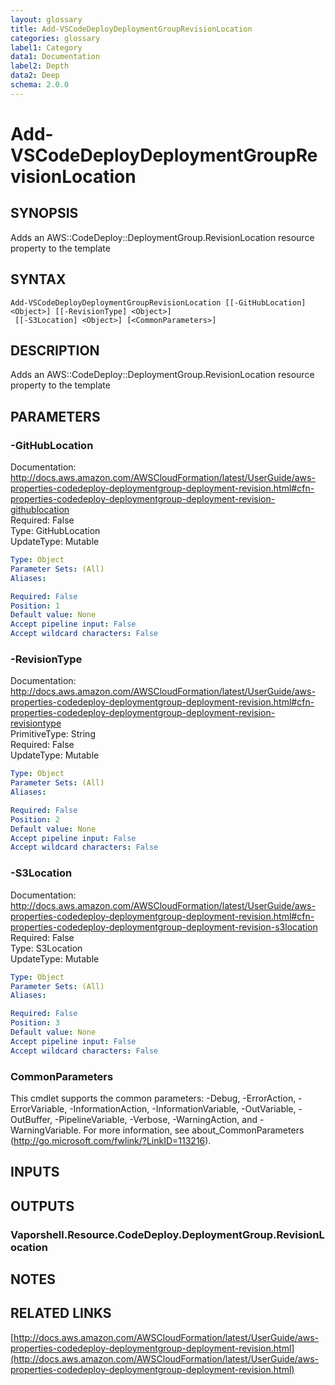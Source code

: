 ```yaml
---
layout: glossary
title: Add-VSCodeDeployDeploymentGroupRevisionLocation
categories: glossary
label1: Category
data1: Documentation
label2: Depth
data2: Deep
schema: 2.0.0
---
```


# Add-VSCodeDeployDeploymentGroupRevisionLocation

## SYNOPSIS
Adds an AWS::CodeDeploy::DeploymentGroup.RevisionLocation resource property to the template

## SYNTAX

```
Add-VSCodeDeployDeploymentGroupRevisionLocation [[-GitHubLocation] <Object>] [[-RevisionType] <Object>]
 [[-S3Location] <Object>] [<CommonParameters>]
```

## DESCRIPTION
Adds an AWS::CodeDeploy::DeploymentGroup.RevisionLocation resource property to the template

## PARAMETERS

### -GitHubLocation
Documentation: http://docs.aws.amazon.com/AWSCloudFormation/latest/UserGuide/aws-properties-codedeploy-deploymentgroup-deployment-revision.html#cfn-properties-codedeploy-deploymentgroup-deployment-revision-githublocation    
Required: False    
Type: GitHubLocation    
UpdateType: Mutable

```yaml
Type: Object
Parameter Sets: (All)
Aliases:

Required: False
Position: 1
Default value: None
Accept pipeline input: False
Accept wildcard characters: False
```

### -RevisionType
Documentation: http://docs.aws.amazon.com/AWSCloudFormation/latest/UserGuide/aws-properties-codedeploy-deploymentgroup-deployment-revision.html#cfn-properties-codedeploy-deploymentgroup-deployment-revision-revisiontype    
PrimitiveType: String    
Required: False    
UpdateType: Mutable

```yaml
Type: Object
Parameter Sets: (All)
Aliases:

Required: False
Position: 2
Default value: None
Accept pipeline input: False
Accept wildcard characters: False
```

### -S3Location
Documentation: http://docs.aws.amazon.com/AWSCloudFormation/latest/UserGuide/aws-properties-codedeploy-deploymentgroup-deployment-revision.html#cfn-properties-codedeploy-deploymentgroup-deployment-revision-s3location    
Required: False    
Type: S3Location    
UpdateType: Mutable

```yaml
Type: Object
Parameter Sets: (All)
Aliases:

Required: False
Position: 3
Default value: None
Accept pipeline input: False
Accept wildcard characters: False
```

### CommonParameters
This cmdlet supports the common parameters: -Debug, -ErrorAction, -ErrorVariable, -InformationAction, -InformationVariable, -OutVariable, -OutBuffer, -PipelineVariable, -Verbose, -WarningAction, and -WarningVariable.
For more information, see about_CommonParameters (http://go.microsoft.com/fwlink/?LinkID=113216).

## INPUTS

## OUTPUTS

### Vaporshell.Resource.CodeDeploy.DeploymentGroup.RevisionLocation

## NOTES

## RELATED LINKS

[http://docs.aws.amazon.com/AWSCloudFormation/latest/UserGuide/aws-properties-codedeploy-deploymentgroup-deployment-revision.html](http://docs.aws.amazon.com/AWSCloudFormation/latest/UserGuide/aws-properties-codedeploy-deploymentgroup-deployment-revision.html)

